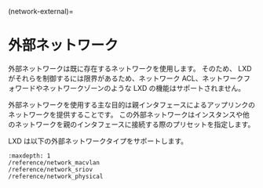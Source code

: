 (network-external)=
# 外部ネットワーク

<!-- Include start external intro -->
外部ネットワークは既に存在するネットワークを使用します。
そのため、 LXD がそれらを制御するには限界があるため、ネットワーク ACL、ネットワークフォワードやネットワークゾーンのような LXD の機能はサポートされません。

外部ネットワークを使用する主な目的は親インタフェースによるアップリンクのネットワークを提供することです。
この外部ネットワークはインスタンスや他のネットワークを親のインタフェースに接続する際のプリセットを指定します。

LXD は以下の外部ネットワークタイプをサポートします。
<!-- Include end external intro -->

```{toctree}
:maxdepth: 1
/reference/network_macvlan
/reference/network_sriov
/reference/network_physical
```
